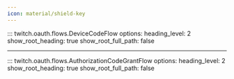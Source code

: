 ```yaml
---
icon: material/shield-key
---
```



::: twitch.oauth.flows.DeviceCodeFlow
    options:
          heading_level: 2
          show_root_heading: true
          show_root_full_path: false

---

::: twitch.oauth.flows.AuthorizationCodeGrantFlow
    options:
          heading_level: 2
          show_root_heading: true
          show_root_full_path: false
